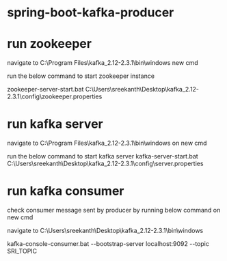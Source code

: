 # spring-boot-kafka-producer

# run zookeeper
navigate to C:\Program Files\kafka_2.12-2.3.1\bin\windows new cmd

run the below command to start zookeeper instance

zookeeper-server-start.bat C:\Users\sreekanth\Desktop\kafka_2.12-2.3.1\config\zookeeper.properties


# run kafka server
navigate to C:\Program Files\kafka_2.12-2.3.1\bin\windows on new cmd

run the below command to start kafka server
kafka-server-start.bat C:\Users\sreekanth\Desktop\kafka_2.12-2.3.1\config\server.properties

# run kafka consumer
check consumer message sent by producer by running below command on new cmd 

navigate to C:\Users\sreekanth\Desktop\kafka_2.12-2.3.1\bin\windows 

kafka-console-consumer.bat --bootstrap-server localhost:9092 --topic SRI_TOPIC <topic name>